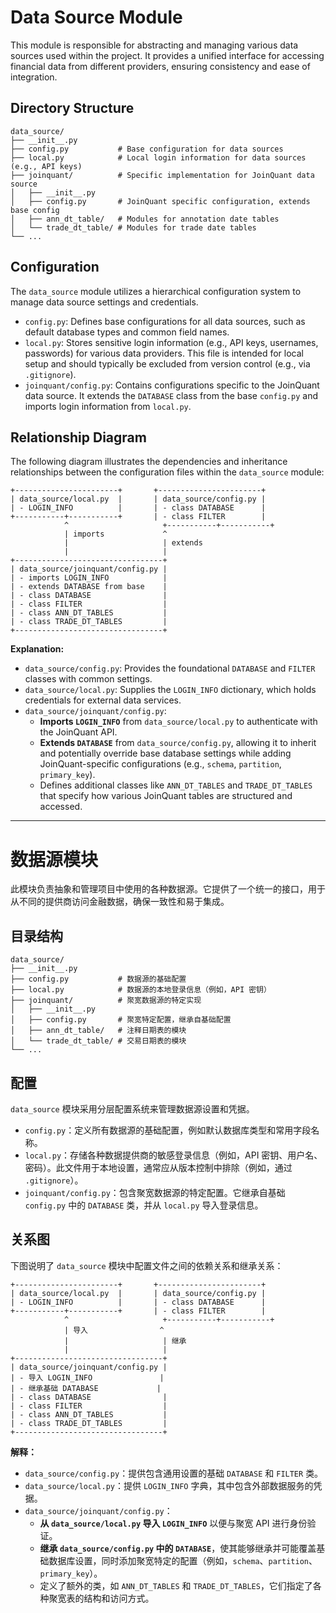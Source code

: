 # Data Source Module

This module is responsible for abstracting and managing various data sources used within the project. It provides a unified interface for accessing financial data from different providers, ensuring consistency and ease of integration.

## Directory Structure

```
data_source/
├── __init__.py
├── config.py           # Base configuration for data sources
├── local.py            # Local login information for data sources (e.g., API keys)
├── joinquant/          # Specific implementation for JoinQuant data source
│   ├── __init__.py
│   ├── config.py       # JoinQuant specific configuration, extends base config
│   ├── ann_dt_table/   # Modules for annotation date tables
│   └── trade_dt_table/ # Modules for trade date tables
└── ...
```

## Configuration

The `data_source` module utilizes a hierarchical configuration system to manage data source settings and credentials.

*   `config.py`: Defines base configurations for all data sources, such as default database types and common field names.
*   `local.py`: Stores sensitive login information (e.g., API keys, usernames, passwords) for various data providers. This file is intended for local setup and should typically be excluded from version control (e.g., via `.gitignore`).
*   `joinquant/config.py`: Contains configurations specific to the JoinQuant data source. It extends the `DATABASE` class from the base `config.py` and imports login information from `local.py`.

## Relationship Diagram

The following diagram illustrates the dependencies and inheritance relationships between the configuration files within the `data_source` module:

```
+-----------------------+       +-----------------------+
| data_source/local.py  |       | data_source/config.py |
| - LOGIN_INFO          |       | - class DATABASE      |
+-----------+-----------+       | - class FILTER        |
            ^                     +-----------+-----------+
            | imports             ^                     
            |                     | extends             
            |                     |                     
+---------------------------------+
| data_source/joinquant/config.py |
| - imports LOGIN_INFO            |
| - extends DATABASE from base    |
| - class DATABASE                |
| - class FILTER                  |
| - class ANN_DT_TABLES           |
| - class TRADE_DT_TABLES         |
+---------------------------------+
```

**Explanation:**

*   `data_source/config.py`: Provides the foundational `DATABASE` and `FILTER` classes with common settings.
*   `data_source/local.py`: Supplies the `LOGIN_INFO` dictionary, which holds credentials for external data services.
*   `data_source/joinquant/config.py`:
    *   **Imports `LOGIN_INFO`** from `data_source/local.py` to authenticate with the JoinQuant API.
    *   **Extends `DATABASE`** from `data_source/config.py`, allowing it to inherit and potentially override base database settings while adding JoinQuant-specific configurations (e.g., `schema`, `partition`, `primary_key`).
    *   Defines additional classes like `ANN_DT_TABLES` and `TRADE_DT_TABLES` that specify how various JoinQuant tables are structured and accessed.

---

# 数据源模块

此模块负责抽象和管理项目中使用的各种数据源。它提供了一个统一的接口，用于从不同的提供商访问金融数据，确保一致性和易于集成。

## 目录结构

```
data_source/
├── __init__.py
├── config.py           # 数据源的基础配置
├── local.py            # 数据源的本地登录信息（例如，API 密钥）
├── joinquant/          # 聚宽数据源的特定实现
│   ├── __init__.py
│   ├── config.py       # 聚宽特定配置，继承自基础配置
│   ├── ann_dt_table/   # 注释日期表的模块
│   └── trade_dt_table/ # 交易日期表的模块
└── ...
```

## 配置

`data_source` 模块采用分层配置系统来管理数据源设置和凭据。

*   `config.py`：定义所有数据源的基础配置，例如默认数据库类型和常用字段名称。
*   `local.py`：存储各种数据提供商的敏感登录信息（例如，API 密钥、用户名、密码）。此文件用于本地设置，通常应从版本控制中排除（例如，通过 `.gitignore`）。
*   `joinquant/config.py`：包含聚宽数据源的特定配置。它继承自基础 `config.py` 中的 `DATABASE` 类，并从 `local.py` 导入登录信息。

## 关系图

下图说明了 `data_source` 模块中配置文件之间的依赖关系和继承关系：

```
+-----------------------+       +-----------------------+
| data_source/local.py  |       | data_source/config.py |
| - LOGIN_INFO          |       | - class DATABASE      |
+-----------+-----------+       | - class FILTER        |
            ^                     +-----------+-----------+
            | 导入                ^                     
            |                     | 继承                
            |                     |                     
+---------------------------------+
| data_source/joinquant/config.py |
| - 导入 LOGIN_INFO               |
| - 继承基础 DATABASE             |
| - class DATABASE                |
| - class FILTER                  |
| - class ANN_DT_TABLES           |
| - class TRADE_DT_TABLES         |
+---------------------------------+
```

**解释：**

*   `data_source/config.py`：提供包含通用设置的基础 `DATABASE` 和 `FILTER` 类。
*   `data_source/local.py`：提供 `LOGIN_INFO` 字典，其中包含外部数据服务的凭据。
*   `data_source/joinquant/config.py`：
    *   **从 `data_source/local.py` 导入 `LOGIN_INFO`** 以便与聚宽 API 进行身份验证。
    *   **继承 `data_source/config.py` 中的 `DATABASE`**，使其能够继承并可能覆盖基础数据库设置，同时添加聚宽特定的配置（例如，`schema`、`partition`、`primary_key`）。
    *   定义了额外的类，如 `ANN_DT_TABLES` 和 `TRADE_DT_TABLES`，它们指定了各种聚宽表的结构和访问方式。
